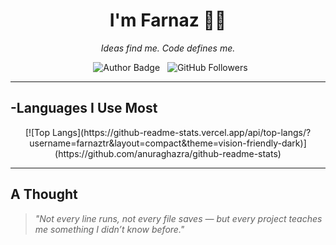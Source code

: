 <h1 align="center">I'm Farnaz 👩‍💻</h1>
<p align="center"><i>Ideas find me. Code defines me.</i></p>

<p align="center">
  <img src="https://img.shields.io/badge/Author-farnaztr-800000" alt="Author Badge" />
  <img src="https://img.shields.io/github/followers/farnaztr?style=social&label=Followers" alt="GitHub Followers" />
</p>


---

## -Languages I Use Most

<p align="center">
[![Top Langs](https://github-readme-stats.vercel.app/api/top-langs/?username=farnaztr&layout=compact&theme=vision-friendly-dark)](https://github.com/anuraghazra/github-readme-stats)
</p>

---

## A Thought

> _"Not every line runs, not every file saves — but every project teaches me something I didn’t know before."_
